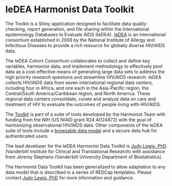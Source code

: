 # IeDEA Harmonist Data Toolkit

The Toolkit is a Shiny application designed to facilitate data quality checking, report generation, and file sharing within the International epidemiology Databases to Evaluate AIDS (IeDEA). [IeDEA](https://iedea.org) is an international consortium established in 2006 by the National Institute of Allergy and Infectious Diseases to provide a rich resource for globally diverse HIV/AIDS data. 

The IeDEA Cohort Consortium collaborates to collect and define key variables, harmonize data, and implement methodology to effectively pool data as a cost-effective means of generating large data sets to address the high priority research questions and streamline HIV/AIDS research. IeDEA collects HIV/AIDS data from seven international regional data centers, including four in Africa, and one each in the Asia-Pacific region, the Central/South America/Caribbean region, and North America. These regional data centers consolidate, curate and analyze data on care and treatment of HIV to evaluate the outcomes of people living with HIV/AIDS.

The [Toolkit](https://iedeadata.org/iedea-harmonist) is part of a suite of tools developed by the Harmonist Team with funding from the NIH (US NIAID grant R24 AI124872) with the goal of harmonizing observational HIV/AIDS data. Other components of the IeDEA suite of tools include a [browsable data model](https://iedeades.org) and a secure data hub for authenticated users.

The lead developer for the IeDEA Harmonist Data Toolkit is [Judy Lewis, PhD](mailto:judy.lewis@vumc.org) (Vanderbilt Institute for Clinical and Translational Research) with assistance from Jeremy Stephens (Vanderbilt University Department of Biostatistics).

The Harmonist Data Toolkit has been generalized to allow adaptation to any data model that is described in a series of REDCap templates. Please contact [Judy Lewis, PhD](mailto:judy.lewis@vumc.org) for more information and guidance. 

